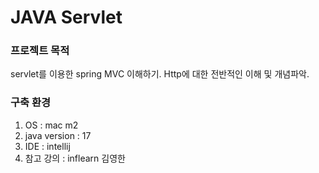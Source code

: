 # JAVA Servlet

### 프로젝트 목적

servlet를 이용한 spring MVC 이해하기.
Http에 대한 전반적인 이해 및 개념파악.

### 구축 환경
1. OS : mac m2
2. java version : 17
3. IDE : intellij
4. 참고 강의 : inflearn 김영한



